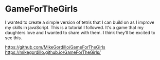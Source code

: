 # GameForTheGirls

I wanted to create a simple version of tetris 
that I can build on as I improve my skills in 
javaScript. This is a tutorial I followed.
It's a game that my daughters love and I wanted
to share with them.
I think they'll be excited to see this.

https://github.com/MikeGordillo/GameForTheGirls
https://mikegordillo.github.io/GameForTheGirls/